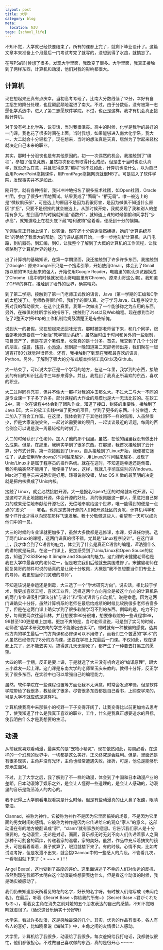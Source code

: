 ```yaml
---
layout: post
title: 大学
category: blog
meta:
  location: NJU
tags: [school_life]
---
```


不知不觉，大学就已经快要结束了，所有的课都上完了，就剩下毕业设计了。这篇文章本来准备上个月最后一门考试考完了就写的，没想到得了水痘，就搞忘了。

在写PS的时候想了很多，发现大学里面，我改变了很多。大学里面，我真正接触到了两样东西，计算机和动漫，他们对我的影响都很大。

计算机
-----

现在想起来还真有点庆幸。当初高考考砸了，比南大分数线低了12分，幸好有自主招生的降分处理，也屁颠屁颠地混进了南大。不过，由于分数低，没有被第一志愿化学系选中，进入了第二志愿软件学院。不过，也正是这样，我才有机会真正接触计算机。

对于没有考上化学系，说实话，当时我很沮丧。高中的时候，化学是我学的最好的一门课，我也花了很多时间在上面。当时我想，如果能够进入南大化学系，我大一、大二就会十分轻松了。现在想来，当时的想法真是天真，居然为了学起来轻松就决定自己未来的职业。

其实，那时十分沮丧也是有其他原因的。初一一次偶然的机会，我接触到了“编程”，参加了信息竞赛，虽然每次都没有取得什么成绩，但是由于当时也没认真学，就没怎么在意，并且觉得原来“编程”也不过如此，计算机也没什么，以为自己会用PowerPoint拖拖课件，用FrontPage拖拖网页就很NB了。可是进入了软件学院，发现事实并不是如此。

刚开学，就有各种招新，我兴冲冲地报名了很多技术社团，如Open社团，Oracle社团，参加了很多社团地面试。结果我成了“面霸”+ “拒无霸”。唯一被选上的是“微软俱乐部”，可是选上的原因不是因为我很厉害，是因为微俱不知道什么原因“扩招”，只要不是很挫的就会被选上。从那时候开始，我就发现了我和别人的差距有多大。想到高中的时候就知道“语数外”，就知道上课的时候偷偷和同学打“步步高”，就知道晚上在枕头底下藏“哈利波特”偷着看，便感到十分的懊悔。

军训后真正开始上课了，说实话，现在还十分感谢浩然姐姐，她的“计算系统基础”的确给了我很大的帮助。这门课从底层开始，一步一步地剖析计算机。从门电路，到机器码，到汇编，到C，让我整个了解到了大概的计算机的工作流程，让我领略到了计算机世界的魅力。

出了计算机的基础知识，在第一学期里面，我还接触到了许多许多东西。我接触到了Google：原来Google不只是一个搜索引擎，开始使用Gmail，体会到了Gmail跟以前的163比起来的强大，开始使用Google Reader，电脑里的默认浏览器换成了Chrome（高中的时候就发现山哥电脑里有Chrome，原来山哥这么潮）。我知道了GFW的存在，接触到了墙外的世界，确实精彩。

到了第二学期，接触到了第一门老师正式教的语言，Java（第一学期的汇编和C学的太粗浅了）。老师教得很详细，我们学的很认真。对于学习Java，EL程序设计比赛对我的帮助很大，在这个比赛里，我第一次做出了一个能够称之为应用的东西。另外，在微俱的杜昕学长的指导下，接触到了.Net以及Web编程。现在想到当时花了2整天才把Http的工作机制给捣鼓清楚正是有些惭愧。

说到大一的暑假，现在想起来还回味无穷。那时被邵老师留下来，和几个同学，跟着邵老师想要做一个新版“教学辅助系统”，虽然当时由于时间和另外的一些限制，项目流产了，但是在这个暑假里，收获真的是十分多。首先，我交到了几个十分好的朋友，[俊哥](http://blog.jjyao.me/)，[玮哥](http://hackab.it)，[小添添](http://blog.dayanjia.com/)。想到那一晚知道第二天邵老师出差，我们聚在一起通宵打80分就觉得很怀念。还有，我接触到了到现在我都最喜欢的语言，Python。另外，了解到了强大的分布式版本控制工具Git以及Github。

大一结束了，可以说大学正是一个学习的地方，在这一年里，我学到的东西，接触到的有用的知识比高中三年都来得多。并且，我找到了我真正所喜欢的东西，喜欢的职业。

大二过得同样充实，但并不像大一那样对我的冲击那么大。不过大二与大一不同的是专业课一下子多了许多，部分课程的大作业的规模也是大一无法比较的。在软工2中，第一次在课程中体会到了团队作业，知道了接口，封装的重要性，接触到了Java EE。大三的软工实践中做了更大的项目，学到了更多的东西。十分幸运，大二加入了百合工作室。在这里，我体会到了于其他社团不一样的氛围，人虽然很少，但是大家说说笑笑，一起讨论需要做的项目，一起谈谈最近的话题，每周的百合例会可以说是我一周最轻松的时刻了。

大二的时候认识了任老师，加入了他的那个组里。虽然，在他的组里我没有做出什么成果。但是，在那里，我确实学到了很多东西。在那里，我首次接触到了云计算，分布式计算。第一次接触到了Linux。自从接触到了Linux开始，我便被它迷住了，从此使用Windows的时间越来越少，用Linux的时间越来越多，发现了Unix/Linux才是属于程序员的操作系统。就在在这时，不知道是幸运还是倒霉，我的电脑突然不能用了，我便换了Mac，这样，我就几乎彻底告别的Windows。Mac对于程序员来说确实是好用，玮哥说得没错，Mac OS X 做的最英明的决定就是把内核换成了Unix内核。

接触了Linux，就会必然接触开源。大一是报名Open社团的时候就听过开源，可是这时才真正地接触开源，体会开源的好处。真的很佩服这一群人，愿意把自己努力的成果无偿地奉献给开源社区，无偿地奉献给这个世界，唯一能得到的便是一点点的“虚荣” —— 署名。也真是支持开源的人们和开源社区的贡献，计算机科学和整个IT行业才得以向现在那样飞速发展。我十分敬佩这些人，希望有一天可以成为他们中的一员。

大三的时候的专业课就更加多了，虽然大多数都是选修课，水课，好课任你挑。选了两门Linux的课程，这两门课真的很不错，尤其是“Linux程序设计”。在这门课上，我才体会到了C语言的魅力，体会到了什么是真正C语言的编程，谭浩强什么的讲的就是玩具。在这一门课上，更加感受到了Unix/Linux和Open Souce的优势，知道了KISS(Keep It Simple and Stupid)的魅力。这门课的宋健健老师也是我在大学中最喜欢的老师之一，但是教完我们后他就去美国进修了。宋健健老师在回复昊哥的邮件时说的话真的是让我十分敬佩，大概是“我不仅想要当你们专业上的导师，我更想当你们灵魂的导师”。

不知道该说是幸运还是倒霉，大三选了一个“学术研究方向”。说实话，相比较于学术，我更加喜欢工程，喜欢工业界，选择这两个方向完全是被这个方向的计算机系的两门专业课吸引“算法分析与设计”和“形式语言与自动机”。说是幸运，因为这两门课确实十分好，虽然计算机系的老师在最后给成绩的时候比软院很多老师吝啬多了，但是在这两门课上确实学到了很多软院学习不到的东西。倒霉的是，吃力不讨好，每周要两次往返仙林，并且想要拿90分很难，想要像软院的一些课程拿98，99甚至100更是难上加难。更加不爽的是，当时老师没说，可是到了实习的时候，老师说“选学术研究方向的学生不能够出去实习”。顿时就有一种被骗的感觉。选其他方向的学生最后一门方向课和必修课可以不用修了，而我们三个苦逼的“学术”的人虽然已经修完了8分的方向课，还要在学校上完最后一门课。不仅如此，现在课都上完了，还不能去实习，搞得这几天无聊死了，都产生了一种要去打黑工的愿望。

大四的第一学期，反正是要上课，于是就选了大三没有机会选的“编译原理”，跟大三小盆友一起上课。这门课是东南大学的老师翟玉庆来教的。教得十分好，反正学到了很多东西，在实验中也可以增强自己的编程能力。

虽然，软件学院在一些课程设置等方面让我不太满意，时常会发点牢骚，但是软件学院带给了我很多，教给我了很多。尽管很多东西都是自己看书，上网查学来的，可是大学不就应该是这样吗。

计算机使我高中来那狭小的视野一下子变得开阔了，让我变得比以前更加肯去思考了，使我知道了什么是我真正喜欢的职业，工作，什么是我真正想要追求的目标，使我明白什么才是我想要的生活。

动漫
----

从前我就喜欢看动漫，最喜欢的是“宠物小精灵”，现在依然如此，每周必看。在这样的一个幻想的世界中，一切都是这么美好，正义终究是会胜利。但是，里面还是有很多现实，主角并没有光环，主角也经常遭遇失败，挫折，可是，他总是能够乐观地去面对。

不过，上了大学之后，我了解到了不一样的动漫，体会到了中国和日本动漫产业的差距。日本动漫除了娱乐之外，是会让人懂得一些道理的，是会让人感动的，动漫里的音乐是能荡涤人的内心的。

我不记得上大学前看电视看哭是什么时候，但是有些动漫真的让人鼻子发酸，眼睛变湿。

Clannad，被称为神作。它被称为神作不是因为它里面搞笑的场景，不是因为它里面的男女时间的感情。它被称为神作是因为它传递给它的观众“家人”的意义。这部动漫在有的地方被翻译成“家”，“clann”就有家族的意思。它告诉我们家人是十分重要的。在动漫里，无论是对话，画面，音乐都无时无刻不向人们传递着家人之间那种不可割舍的羁绊，传递着家的温馨，家的美好。虽然，作品中充斥着搞笑的镜头，可是看着看着，鼻子就算了，眼泪就楼下来了。有的时候，心情不爽，比如考试没考好，但是发泄不出来，就会挑Clannad中的一些感人的片段。不管看几次，一看眼泪就下来了 ( > ~~~ < ) ! !

Angel Beats!，这也受到了高度的评价。这里面讲述了不幸的人们对命运的反抗，虽然到现在我都不太明白这个动漫最终想要表达什么，但是看这个动漫的时候，我是确实被感动了。

我们仍未知道那天所看见的花的名字，好长的名字呀，有时被人们缩写成《未闻花名》。在最后，听着《Secret Base ~你给我的所有~》（Secret Base ~君がくれたもの~），看着女主角在消失之前对她的五个朋友表达的自己的感情，不知不觉眼睛就湿润了。（话说这音乐确实十分好听）

大学来，看过许多动漫，这是感触最深的几个。其实，优秀的作品有很多，各人有各人的喜好，比如晓泉说《海贼王》中，主角之间的友情很让人感动。

大学里，计算机给了我很多，动漫给了我很多。每次爸妈给我打电话，我都貌似很忙，他们都很担心。不过做自己喜欢做的东西，真的是很开心 ～～～






